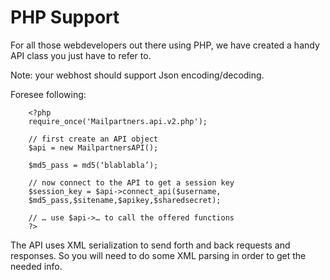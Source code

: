 # PHP Support

For all those webdevelopers out there using PHP, we have created a handy API class you just have to refer to.  

Note: your webhost should support Json encoding/decoding. 
 
Foresee following: 	


		<?php 
		require_once('Mailpartners.api.v2.php');  

		// first create an API object 
		$api = new MailpartnersAPI(); 
		 
		$md5_pass = md5(‘blablabla’);  

		// now connect to the API to get a session key
		$session_key = $api->connect_api($username, 
		$md5_pass,$sitename,$apikey,$sharedsecret); 
    
		// … use $api->… to call the offered functions 
		?>

The API uses XML serialization to send forth and back requests and responses. So you will need to do some XML parsing in order to get the needed info.


